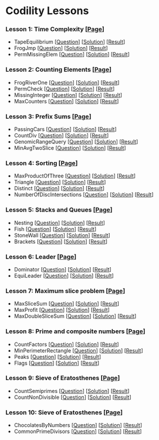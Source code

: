 # Codility Lessons

### Lesson 1: Time Complexity [[Page](https://codility.com/programmers/lessons/1)]
- TapeEquilibrium [[Question](https://codility.com/demo/take-sample-test/tape_equilibrium/)] [[Solution](lesson-01/TapeEquilibrium.cpp)] [[Result](https://codility.com/demo/results/demoRK6553-M62/)]
- FrogJmp [[Question](https://codility.com/demo/take-sample-test/frog_jmp/)] [[Solution](lesson-01/FrogJmp.cpp)] [[Result](https://codility.com/demo/results/demo6Q48CV-RKX/)]
- PermMissingElem [[Question](https://codility.com/demo/take-sample-test/perm_missing_elem/)] [[Solution](lesson-01/PermMissingElem.cpp)] [[Result](https://codility.com/demo/results/demo48ABEV-ZX2/)]

### Lesson 2: Counting Elements [[Page](https://codility.com/programmers/lessons/2)]
- FrogRiverOne [[Question](https://codility.com/demo/take-sample-test/frog_river_one/)] [[Solution](lesson-02/FrogRiverOne.cpp)] [[Result](https://codility.com/demo/results/demoBR2Z4Q-HCA/)]
- PermCheck [[Question](https://codility.com/demo/take-sample-test/perm_check/)] [[Solution](lesson-02/PermCheck.cpp)] [[Result](https://codility.com/demo/results/demoSP2Y4D-4UD/)]
- MissingInteger [[Question](https://codility.com/demo/take-sample-test/missing_integer/)] [[Solution](lesson-02/MissingInteger.cpp)] [[Result](https://codility.com/demo/results/demoMAMGF4-Q5W/)]
- MaxCounters [[Question](https://codility.com/demo/take-sample-test/max_counters/)] [[Solution](lesson-02/MaxCounters.cpp)] [[Result](https://codility.com/demo/results/demoEGEWBN-QB3/)]

### Lesson 3: Prefix Sums [[Page](https://codility.com/programmers/lessons/3)]
- PassingCars [[Question](https://codility.com/demo/take-sample-test/passing_cars/)] [[Solution](lesson-03/PassingCars.cpp)] [[Result](https://codility.com/demo/results/demoVD5H6J-Q92/)]
- CountDiv [[Question](https://codility.com/demo/take-sample-test/count_div/)] [[Solution](lesson-03/CountDiv.cpp)] [[Result](https://codility.com/demo/results/demoSSNTPW-88D/)]
- GenomicRangeQuery [[Question](https://codility.com/demo/take-sample-test/genomic_range_query/)] [[Solution](lesson-03/GenomicRangeQuery.cpp)] [[Result](https://codility.com/demo/results/demo2GRNXJ-WPK/)]
- MinAvgTwoSlice [[Question](https://codility.com/demo/take-sample-test/min_avg_two_slice/)] [[Solution](lesson-03/MinAvgTwoSlice.cpp)] [[Result](https://codility.com/demo/results/demoRG4ZZQ-C9U/)]

### Lesson 4: Sorting [[Page](https://codility.com/programmers/lessons/4)]
- MaxProductOfThree [[Question](https://codility.com/demo/take-sample-test/max_product_of_three/)] [[Solution](lesson-04/MaxProductOfThree.cpp)] [[Result](https://codility.com/demo/results/demo29M3DB-JM4/)]
- Triangle [[Question](https://codility.com/demo/take-sample-test/triangle/)] [[Solution](lesson-04/Triangle.cpp)] [[Result](https://codility.com/demo/results/demo9EVTU3-VXS/)]
- Distinct [[Question](https://codility.com/demo/take-sample-test/distinct/)] [[Solution](lesson-04/Distinct.cpp)] [[Result](https://codility.com/demo/results/demoWAXH4R-392/)]
- NumberOfDiscIntersections [[Question](https://codility.com/demo/take-sample-test/number_of_disc_intersections/)] [[Solution](lesson-04/NumberOfDiscIntersections.cpp)] [[Result](https://codility.com/demo/results/demo8TYT5F-3BK/)]

### Lesson 5: Stacks and Queues [[Page](https://codility.com/programmers/lessons/5)]
- Nesting [[Question](https://codility.com/demo/take-sample-test/nesting/)] [[Solution](lesson-05/Nesting.cpp)] [[Result](https://codility.com/demo/results/demo7AX5M4-Z9X/)]
- Fish [[Question](https://codility.com/demo/take-sample-test/fish/)] [[Solution](lesson-05/Fish.cpp)] [[Result](https://codility.com/demo/results/demoSB255K-2RF/)]
- StoneWall [[Question](https://codility.com/demo/take-sample-test/stone_wall/)] [[Solution](lesson-05/StoneWall.cpp)] [[Result](https://codility.com/demo/results/demo5CY56X-N8S/)]
- Brackets [[Question](https://codility.com/demo/take-sample-test/brackets/)] [[Solution](lesson-05/Brackets.cpp)] [[Result](https://codility.com/demo/results/demoGXKS7C-U9M/)]

### Lesson 6: Leader [[Page](https://codility.com/programmers/lessons/6)]
- Dominator [[Question](https://codility.com/demo/take-sample-test/dominator/)] [[Solution](lesson-06/Dominator.cpp)] [[Result](https://codility.com/demo/results/demoPPEH5J-T9H/)]
- EquiLeader [[Question](https://codility.com/demo/take-sample-test/equi_leader/)] [[Solution](lesson-06/EquiLeader.cpp)] [[Result](https://codility.com/demo/results/demoNXRB9Q-2TF/)]

### Lesson 7: Maximum slice problem [[Page](https://codility.com/programmers/lessons/7)]
- MaxSliceSum [[Question](https://codility.com/demo/take-sample-test/max_slice_sum/)] [[Solution](lesson-07/MaxSliceSum.cpp)] [[Result](https://codility.com/demo/results/demoPEF75R-2K7/)]
- MaxProfit [[Question](https://codility.com/demo/take-sample-test/max_profit/)] [[Solution](lesson-07/MaxProfit.cpp)] [[Result](https://codility.com/demo/results/demo7PGTCD-GZM/)]
- MaxDoubleSliceSum [[Question](https://codility.com/demo/take-sample-test/max_double_slice_sum/)] [[Solution](lesson-07/MaxDoubleSliceSum.cpp)] [[Result](https://codility.com/demo/results/demoTTFAS7-RA3/)]

### Lesson 8: Prime and composite numbers [[Page](https://codility.com/programmers/lessons/8)]
- CountFactors [[Question](https://codility.com/demo/take-sample-test/count_factors/)] [[Solution](lesson-08/CountFactors.cpp)] [[Result](https://codility.com/demo/results/demoPFVERN-KG8/)]
- MinPerimeterRectangle [[Question](https://codility.com/demo/take-sample-test/min_perimeter_rectangle/)] [[Solution](lesson-08/MinPerimeterRectangle.cpp)] [[Result](https://codility.com/demo/results/demoY4CTXK-PH6/)]
- Peaks [[Question](https://codility.com/demo/take-sample-test/peaks/)] [[Solution](lesson-08/Peaks.cpp)] [[Result](https://codility.com/demo/results/demo98AB4Z-NRT/)]
- Flags [[Question](https://codility.com/demo/take-sample-test/flags/)] [[Solution](lesson-08/Flags.cpp)] [[Result](https://codility.com/demo/results/demoXENUZ5-WPN/)]

### Lesson 9: Sieve of Eratosthenes [[Page](https://codility.com/programmers/lessons/9)]
- CountSemiprimes [[Question](https://codility.com/demo/take-sample-test/count_semiprimes/)] [[Solution](lesson-09/CountSemiprimes.cpp)] [[Result](https://codility.com/demo/results/demoZJ4TXT-DSJ/)]
- CountNonDivisible [[Question](https://codility.com/demo/take-sample-test/count_non_divisible/)] [[Solution](lesson-09/CountNonDivisible.cpp)] [[Result](https://codility.com/demo/results/demo8DF5HC-UG6/)]

### Lesson 10: Sieve of Eratosthenes [[Page](https://codility.com/programmers/lessons/10)]
- ChocolatesByNumbers [[Question](https://codility.com/demo/take-sample-test/chocolates_by_numbers/)] [[Solution](lesson-09/ChocolatesByNumbers.cpp)] [[Result](https://codility.com/demo/results/demo8QC77K-VCW/)]
- CommonPrimeDivisors [[Question](https://codility.com/demo/take-sample-test/common_prime_divisors/)] [[Solution](lesson-09/CommonPrimeDivisors.cpp)] [[Result](https://codility.com/demo/results/demoY442YF-VH5/)]
